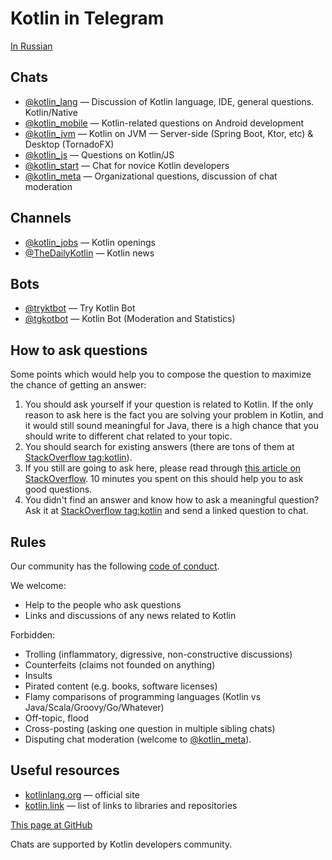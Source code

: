 # Kotlin in Telegram

[In Russian](https://kotlinby.github.io/kotlin-telegram/)

## Chats

* [@kotlin_lang](https://t.me/kotlin_lang) — Discussion of Kotlin language, IDE, general questions. Kotlin/Native
* [@kotlin_mobile](https://t.me/kotlin_mobile) — Kotlin-related questions on Android development
* [@kotlin_jvm](https://t.me/kotlin_jvm) — Kotlin on JVM — Server-side (Spring Boot, Ktor, etc) & Desktop (TornadoFX)
* [@kotlin_js](https://t.me/kotlin_js) — Questions on Kotlin/JS
* [@kotlin_start](https://t.me/kotlin_start) — Chat for novice Kotlin developers
* [@kotlin_meta](https://t.me/kotlin_meta) — Organizational questions, discussion of chat moderation

## Channels

* [@kotlin_jobs](https://t.me/kotlin_jobs) — Kotlin openings
* [@TheDailyKotlin](https://t.me/TheDailyKotlin) — Kotlin news

## Bots

* [@tryktbot](https://t.me/tryktbot) — Try Kotlin Bot
* [@tgkotbot](https://t.me/tgkotbot) — Kotlin Bot (Moderation and Statistics)

## How to ask questions

Some points which would help you to compose the question to maximize the chance of getting an answer:

1. You should ask yourself if your question is related to Kotlin. If the only reason to ask here is the fact you are solving your problem in Kotlin, and it would still sound meaningful for Java, there is a high chance that you should write to different chat related to your topic.
1. You should search for existing answers (there are tons of them at [StackOverflow tag:kotlin](https://stackoverflow.com/questions/tagged/kotlin)).
1. If you still are going to ask here, please read through [this article on StackOverflow](https://stackoverflow.com/help/how-to-ask). 10 minutes you spent on this should help you to ask good questions.
1. You didn't find an answer and know how to ask a meaningful question? Ask it at [StackOverflow tag:kotlin](https://stackoverflow.com/questions/tagged/kotlin) and send a linked question to chat.

## Rules

Our community has the following [code of conduct](https://kotlinby.github.io/kotlin-telegram/en/code-of-conduct).

We welcome:

* Help to the people who ask questions
* Links and discussions of any news related to Kotlin

Forbidden: 

* Trolling (inflammatory, digressive, non-constructive discussions)
* Counterfeits (claims not founded on anything)
* Insults
* Pirated content (e.g. books, software licenses)
* Flamy comparisons of programming languages (Kotlin vs Java/Scala/Groovy/Go/Whatever)
* Off-topic, flood
* Cross-posting (asking one question in multiple sibling chats)
* Disputing chat moderation (welcome to [@kotlin_meta](https://t.me/kotlin_meta)).

## Useful resources

* [kotlinlang.org](http://kotlinlang.org/) — official site
* [kotlin.link](https://kotlin.link/) — list of links to libraries and repositories

[This page at GitHub](https://github.com/KotlinBy/kotlin-telegram/blob/master/docs/en/index.md)

Chats are supported by Kotlin developers community.
